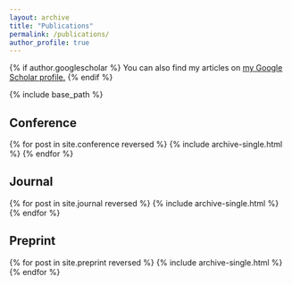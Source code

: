 ```yaml
---
layout: archive
title: "Publications"
permalink: /publications/
author_profile: true
---
```


{% if author.googlescholar %}
  You can also find my articles on <u><a href="{{author.googlescholar}}">my Google Scholar profile</a>.</u>
{% endif %}

{% include base_path %}

## Conference

{% for post in site.conference reversed %}
  {% include archive-single.html %}
{% endfor %}

## Journal

{% for post in site.journal reversed %}
  {% include archive-single.html %}
{% endfor %}

## Preprint

{% for post in site.preprint reversed %}
  {% include archive-single.html %}
{% endfor %}
